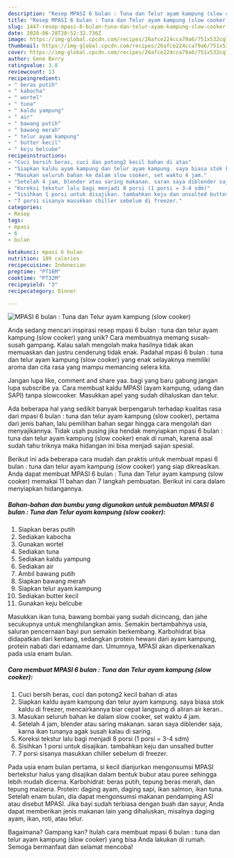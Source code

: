 ```yaml
---
description: "Resep MPASI 6 bulan : Tuna dan Telur ayam kampung (slow cooker), Sempurna"
title: "Resep MPASI 6 bulan : Tuna dan Telur ayam kampung (slow cooker), Sempurna"
slug: 1447-resep-mpasi-6-bulan-tuna-dan-telur-ayam-kampung-slow-cooker-sempurna
date: 2020-06-28T20:52:32.736Z
image: https://img-global.cpcdn.com/recipes/26afce224cca79a6/751x532cq70/mpasi-6-bulan-tuna-dan-telur-ayam-kampung-slow-cooker-foto-resep-utama.jpg
thumbnail: https://img-global.cpcdn.com/recipes/26afce224cca79a6/751x532cq70/mpasi-6-bulan-tuna-dan-telur-ayam-kampung-slow-cooker-foto-resep-utama.jpg
cover: https://img-global.cpcdn.com/recipes/26afce224cca79a6/751x532cq70/mpasi-6-bulan-tuna-dan-telur-ayam-kampung-slow-cooker-foto-resep-utama.jpg
author: Gene Berry
ratingvalue: 3.8
reviewcount: 13
recipeingredient:
- " beras putih"
- " kabocha"
- " wortel"
- " tuna"
- " kaldu yampung"
- " air"
- " bawang putih"
- " bawang merah"
- " telur ayam kampung"
- " butter kecil"
- " keju belcube"
recipeinstructions:
- "Cuci bersih beras, cuci dan potong2 kecil bahan di atas"
- "Siapkan kaldu ayam kampung dan telur ayam kampung. saya biasa stok kaldu di freezer, mencairkannya biar cepat langsung di aliran air keran.."
- "Masukan seluruh bahan ke dalam slow cooker, set waktu 4 jam."
- "Setelah 4 jam, blender atau saring makanan. saran saya diblender saja, karna ikan tunanya agak susah kalau di saring."
- "Koreksi tekstur lalu bagi menjadi 8 porsi (1 porsi = 3-4 sdm)"
- "Sisihkan 1 porsi untuk disajikan. tambahkan keju dan unsalted butter"
- "7 porsi sisanya masukkan chiller sebelum di freezer."
categories:
- Resep
tags:
- mpasi
- 6
- bulan

katakunci: mpasi 6 bulan 
nutrition: 189 calories
recipecuisine: Indonesian
preptime: "PT16M"
cooktime: "PT32M"
recipeyield: "3"
recipecategory: Dinner

---
```



![MPASI 6 bulan : Tuna dan Telur ayam kampung (slow cooker)](https://img-global.cpcdn.com/recipes/26afce224cca79a6/751x532cq70/mpasi-6-bulan-tuna-dan-telur-ayam-kampung-slow-cooker-foto-resep-utama.jpg)

Anda sedang mencari inspirasi resep mpasi 6 bulan : tuna dan telur ayam kampung (slow cooker) yang unik? Cara membuatnya memang susah-susah gampang. Kalau salah mengolah maka hasilnya tidak akan memuaskan dan justru cenderung tidak enak. Padahal mpasi 6 bulan : tuna dan telur ayam kampung (slow cooker) yang enak selayaknya memiliki aroma dan cita rasa yang mampu memancing selera kita.

Jangan lupa like, comment and share yaa. bagi yang baru gabung jangan lupa subscribe ya. Cara membuat kaldu MPASI (ayam kampung, udang dan SAPI) tanpa slowcooker. Masukkan apel yang sudah dihaluskan dan telur.

Ada beberapa hal yang sedikit banyak berpengaruh terhadap kualitas rasa dari mpasi 6 bulan : tuna dan telur ayam kampung (slow cooker), pertama dari jenis bahan, lalu pemilihan bahan segar hingga cara mengolah dan menyajikannya. Tidak usah pusing jika hendak menyiapkan mpasi 6 bulan : tuna dan telur ayam kampung (slow cooker) enak di rumah, karena asal sudah tahu triknya maka hidangan ini bisa menjadi sajian spesial.


Berikut ini ada beberapa cara mudah dan praktis untuk membuat mpasi 6 bulan : tuna dan telur ayam kampung (slow cooker) yang siap dikreasikan. Anda dapat membuat MPASI 6 bulan : Tuna dan Telur ayam kampung (slow cooker) memakai 11 bahan dan 7 langkah pembuatan. Berikut ini cara dalam menyiapkan hidangannya.

<!--inarticleads1-->

##### Bahan-bahan dan bumbu yang digunakan untuk pembuatan MPASI 6 bulan : Tuna dan Telur ayam kampung (slow cooker):

1. Siapkan  beras putih
1. Sediakan  kabocha
1. Gunakan  wortel
1. Sediakan  tuna
1. Sediakan  kaldu yampung
1. Sediakan  air
1. Ambil  bawang putih
1. Siapkan  bawang merah
1. Siapkan  telur ayam kampung
1. Sediakan  butter kecil
1. Gunakan  keju belcube


Masukkan ikan tuna, bawang bombai yang sudah dicincang, dan jahe secukupnya untuk menghilangkan amis. Semakin bertambahnya usia, saluran pencernaan bayi pun semakin berkembang. Karbohidrat bisa didapatkan dari kentang, sedangkan protein hewani dari ayam kampung, protein nabati dari edamame dan. Umumnya, MPASI akan diperkenalkan pada usia enam bulan. 

<!--inarticleads2-->

##### Cara membuat MPASI 6 bulan : Tuna dan Telur ayam kampung (slow cooker):

1. Cuci bersih beras, cuci dan potong2 kecil bahan di atas
1. Siapkan kaldu ayam kampung dan telur ayam kampung. saya biasa stok kaldu di freezer, mencairkannya biar cepat langsung di aliran air keran..
1. Masukan seluruh bahan ke dalam slow cooker, set waktu 4 jam.
1. Setelah 4 jam, blender atau saring makanan. saran saya diblender saja, karna ikan tunanya agak susah kalau di saring.
1. Koreksi tekstur lalu bagi menjadi 8 porsi (1 porsi = 3-4 sdm)
1. Sisihkan 1 porsi untuk disajikan. tambahkan keju dan unsalted butter
1. 7 porsi sisanya masukkan chiller sebelum di freezer.


Pada usia enam bulan pertama, si kecil dianjurkan mengonsumsi MPASI bertekstur halus yang disajikan dalam bentuk bubur atau puree sehingga lebih mudah dicerna. Karbohidrat: beras putih, tepung beras merah, dan tepung maizena. Protein: daging ayam, daging sapi, ikan salmon, ikan tuna. Setelah enam bulan, dia dapat mengonsumsi makanan pendamping ASI atau disebut MPASI. Jika bayi sudah terbiasa dengan buah dan sayur, Anda dapat memberikan jenis makanan lain yang dihaluskan, misalnya daging ayam, ikan, roti, atau telur. 

Bagaimana? Gampang kan? Itulah cara membuat mpasi 6 bulan : tuna dan telur ayam kampung (slow cooker) yang bisa Anda lakukan di rumah. Semoga bermanfaat dan selamat mencoba!
